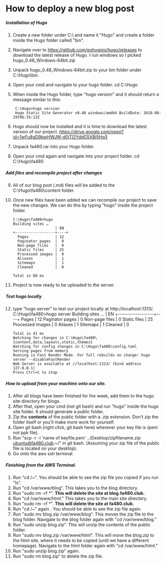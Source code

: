 # How to deploy a new blog post
##### Installation of Hugo

1. Create a new folder under C:\ and name it "Hugo" and create a folder inside the Hugo folder called "bin".
2. Navigate over to https://github.com/gohugoio/hugo/releases to download the latest release of Hugo. I run windows so I picked hugo_0.48_Windows-64bit.zip
3. Unpack hugo_0.48_Windows-64bit.zip to your bin folder under C:\Hugo\bin.
4. Open your cmd and navigate to your hugo folder.
       cd C:\Hugo
5. When inside the Hugo folder, type "hugo version" and it should return a message similar to this:

        C:\Hugo>hugo version
        Hugo Static Site Generator v0.48 windows/amd64 BuildDate: 2018-08-29T06:35:13Z

6. Hugo should now be installed and it is time to download the latest version of our project.
https://drive.google.com/open?id=1wFu8gD9bwHWJW-d0jTI2YddG5XBj5Hq3
7. Unpack fa480.rar into your Hugo folder.
8. Open your cmd again and navigate into your project folder.
       cd C:\Hugo\fa480

##### Add files and recompile project after changes
9. All of our blog post (.md) files will be added to the C:\Hugo\fa480\content folder.
10. Once new files have been added we can recompile our project to save the new changes. We can do this by typing "hugo" inside the project folder.

        C:\Hugo\fa480>hugo
        Building sites …
                           | EN
        +------------------+----+
          Pages            | 12
          Paginator pages  |  0
          Non-page files   |  0
          Static files     | 25
          Processed images |  0
          Aliases          |  1
          Sitemaps         |  1
          Cleaned          |  0

        Total in 88 ms

11. Project is now ready to be uploaded to the server.

##### Test hugo locally
12. type "hugo server" to test our project locally at http://localhost:1313/.
        C:\Hugo\fa480>hugo server
        Building sites …
                           | EN
        +------------------+----+
          Pages            | 12
          Paginator pages  |  0
          Non-page files   |  0
          Static files     | 25
          Processed images |  0
          Aliases          |  1
          Sitemaps         |  1
          Cleaned          |  0

        Total in 41 ms
        Watching for changes in C:\Hugo\fa480\{content,data,layouts,static,themes}
        Watching for config changes in C:\Hugo\fa480\config.toml
        Serving pages from memory
        Running in Fast Render Mode. For full rebuilds on change: hugo server --disableFastRender
        Web Server is available at //localhost:1313/ (bind address 127.0.0.1)
        Press Ctrl+C to stop

##### How to upload from your machine onto our site.
1. After all blogs have been finished for the week, add them to the hugo site directory for blogs.
2. After that, open your cmd (not git bash) and run "hugo" inside the hugo site folder. It should generate a public folder.
3. Zip the **contents** of the public folder with a .zip extension. Don't zip the folder itself or you'll make more work for yourself.
4. Open git bash (right click, git bash here) wherever your key file is (pem not ppk file).
5. Run "scp -r -i 'name of keyfile.pem' ../Desktop/zipfilename.zip ubuntu@fa480.club:~/" in git bash. (Assuming your zip file of the public file is located on your desktop).
7. Go onto the aws ssh terminal.

##### Finishing from the AWS Terminal.
1. Run "cd /~". You should be able to see the zip file you copied if you run "ls".
2. Run "cd /var/www/blog". This takes you to the blog directory.
3. Run "sudo rm -rf \*". **This will delete the site at blog.fa480.club.**
4. Run "cd /var/www/html." This takes you to the main site directory.
5. Run "sudo rm -rf \*". **This will delete the site at fa480.club.**
6. Run "cd /~" again . You should be able to see the zip file again.
6. Run "sudo mv blog.zip /var/www/blog". This moves the zip file to the blog folder. Navigate to the blog folder again with "cd /var/www/blog."
6. Run "sudo unzip blog.zip". This will unzip the contents of the public folder.
7. Run "sudo mv blog.zip /var/www/html". This will move the blog.zip to the html site, where it needs to be copied (until we have a different homepage). Navigate to the html folder again with "cd /var/www/html."
9. Run "sudo unzip blog.zip" again.
10. Run "sudo rm blog.zip" to delete the zip file.
